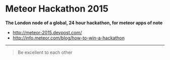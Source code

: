 # Meteor Hackathon 2015

**The London node of a global, 24 hour hackathon, for meteor apps of note**

- http://meteor-2015.devpost.com/
- http://info.meteor.com/blog/how-to-win-a-hackathon

----

> Be excellent to each other
